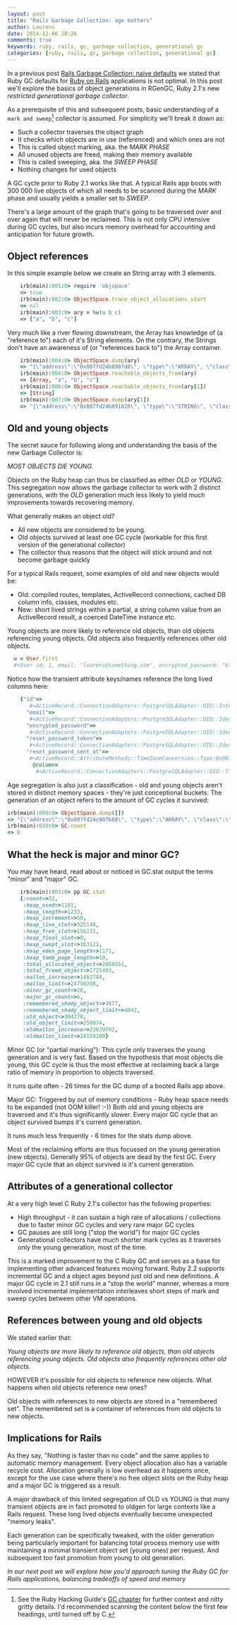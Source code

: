 ```yaml
---
layout: post
title: "Rails Garbage Collection: age matters"
author: Lourens
date: 2014-12-06 20:26
comments: true
keywords: ruby, rails, gc, garbage collection, generational gc
categories: [ruby, rails, gc, garbage collection, generational gc]
---
```


In a previous post [Rails Garbage Collection: naive defaults](http://www.bear-metal.eu) we stated that Ruby GC defaults for [Ruby on Rails](http://www.rubyonrails.org) applications is not optimal. In this post we'll explore the basics of object generations in RGenGC, Ruby 2.1's new *restricted generational garbage collector*.

As a prerequisite of this and subsequent posts, basic understanding of a `mark and sweep`[^marksweep] collector is assumed. For simplicity we'll break it down as:

* Such a collector traverses the object graph
* It checks which objects are in use (referenced) and which ones are not
* This is called object marking, aka. the *MARK PHASE*
* All unused objects are freed, making their memory available
* This is called sweeping, aka. the *SWEEP PHASE*
* Nothing changes for used objects

A GC cycle prior to Ruby 2.1 works like that. A typical Rails app boots with 300 000 live objects of which all needs to be scanned during the *MARK* phase and usually yields a smaller set to *SWEEP*.

There's a large amount of the graph that's going to be traversed over and over again that will never be reclaimed. This is not only CPU intensive during GC cycles, but also incurs memory overhead for accounting and anticipation for future growth.

## Object references

In this simple example below we create an String array with 3 elements.

```ruby
	irb(main):001:0> require 'objspace'
	=> true
	irb(main):002:0> ObjectSpace.trace_object_allocations_start
	=> nil
	irb(main):003:0> ary = %w(a b c)
	=> ["a", "b", "c"]
```

Very much like a river flowing downstream, the Array has knowledge of (a "reference to") each of it's String elements. On the contrary, the Strings don't have an awareness of (or "references back to") the Array container.

```ruby
	irb(main):004:0> ObjectSpace.dump(ary)
	=> "{\"address\":\"0x007fd24b890fd8\", \"type\":\"ARRAY\", \"class\":\"0x007fd24b872038\", \"length\":3, \"embedded\":true, \"references\":[\"0x007fd24b891050\", \"0x007fd24b891028\", \"0x007fd24b891000\"], \"file\":\"(irb)\", \"line\":3, \"method\":\"irb_binding\", \"generation\":7, \"flags\":{\"wb_protected\":true}}\n"
	irb(main):004:0> ObjectSpace.reachable_objects_from(ary)
	=> [Array, "a", "b", "c"]
	irb(main):006:0> ObjectSpace.reachable_objects_from(ary[1])
	=> [String]
	irb(main):007:0> ObjectSpace.dump(ary[1])
	=> "{\"address\":\"0x007fd24b891028\", \"type\":\"STRING\", \"class\":\"0x007fd24b829658\", \"embedded\":true, \"bytesize\":1, \"value\":\"b\", \"encoding\":\"UTF-8\", \"file\":\"(irb)\", \"line\":3, \"method\":\"irb_binding\", \"generation\":7, \"flags\":{\"wb_protected\":true, \"old\":true, \"marked\":true}}\n"
```

## Old and young objects

The secret sauce for following along and understanding the basis of the new Garbage Collector is:

*MOST OBJECTS DIE YOUNG.*

Objects on the Ruby heap can thus be classified as either *OLD* or *YOUNG*. This segregation now allows the garbage collector to work with 2 distinct generations, with the *OLD* generation much less likely to yield much improvements towards recovering memory.

What generally makes an object old?

* All new objects are considered to be young.
* Old objects survived at least one GC cycle (workable for this first version of the generational collector)
* The collector thus reasons that the object will stick around and not become garbage quickly

For a typical Rails request, some examples of old and new objects would be:

* Old: compiled routes, templates, ActiveRecord connections, cached DB column info, classes, modules etc.
* New: short lived strings within a partial, a string column value from an ActiveRecord result, a coerced DateTime instance etc.

Young objects are more likely to reference old objects, than old objects referencing young objects. Old objects also frequently references other old objects.

```ruby
  u = User.first
  #<User id: 1, email: "lourens@something.com", encrypted_password: "blahblah...", reset_password_token: nil, reset_password_sent_at: nil, remember_created_at: nil, sign_in_count: 2, current_sign_in_at: "2014-10-31 11:52:30", last_sign_in_at: "2014-10-29 10:04:01", current_sign_in_ip: "127.0.0.1", last_sign_in_ip: "127.0.0.1", created_at: "2014-10-29 10:04:01", updated_at: "2014-11-30 14:07:15", provider: nil, uid: nil, first_name: "dfdsfds", last_name: "dfdsfds", confirmation_token: nil, confirmed_at: "2014-10-30 10:11:42", confirmation_sent_at: nil, unconfirmed_email: nil, onboarded_at: nil>
```

Notice how the transient attribute keys/names reference the long lived columns here:

```ruby
	{"id"=>
	   #<ActiveRecord::ConnectionAdapters::PostgreSQLAdapter::OID::Integer:0x007fbe756d1d30>,
	  "email"=>
	   #<ActiveRecord::ConnectionAdapters::PostgreSQLAdapter::OID::Identity:0x007fbe756d1718>,
	  "encrypted_password"=>
	   #<ActiveRecord::ConnectionAdapters::PostgreSQLAdapter::OID::Identity:0x007fbe756d1718>,
	  "reset_password_token"=>
	   #<ActiveRecord::ConnectionAdapters::PostgreSQLAdapter::OID::Identity:0x007fbe756d1718>,
	  "reset_password_sent_at"=>
	   #<ActiveRecord::AttributeMethods::TimeZoneConversion::Type:0x007fbe741f63c0
	    @column=
	     #<ActiveRecord::ConnectionAdapters::PostgreSQLAdapter::OID::Timestamp:0x007fbe756d0e58>>,
```

Age segregation is also just a classification - old and young objects aren't stored in distinct memory spaces - they're just conceptional buckets. The generation of an object refers to the amount of GC cycles it survived:

```ruby
irb(main):009:0> ObjectSpace.dump([])
=> "{\"address\":\"0x007fd24c007668\", \"type\":\"ARRAY\", \"class\":\"0x007fd24b872038\", \"length\":0, \"file\":\"(irb)\", \"line\":9, \"method\":\"irb_binding\", \"generation\":8, \"flags\":{\"wb_protected\":true}}\n"
irb(main):010:0> GC.count
=> 8
```

## What the heck is major and minor GC?

You may have heard, read about or noticed in GC.stat output the terms "minor" and "major" GC.

```ruby
	irb(main):003:0> pp GC.stat
	{:count=>32,
	 :heap_used=>1181,
	 :heap_length=>1233,
	 :heap_increment=>50,
	 :heap_live_slot=>325148,
	 :heap_free_slot=>156231,
	 :heap_final_slot=>0,
	 :heap_swept_slot=>163121,
	 :heap_eden_page_length=>1171,
	 :heap_tomb_page_length=>10,
	 :total_allocated_object=>2050551,
	 :total_freed_object=>1725403,
	 :malloc_increase=>1462784,
	 :malloc_limit=>24750208,
	 :minor_gc_count=>26,
	 :major_gc_count=>6,
	 :remembered_shady_object=>3877,
	 :remembered_shady_object_limit=>4042,
	 :old_object=>304270,
	 :old_object_limit=>259974,
	 :oldmalloc_increase=>23639792,
	 :oldmalloc_limit=>24159190}
```

Minor GC (or "partial marking"): This cycle only traverses the young generation and is very fast. Based on the hypothesis that most objects die young, this GC cycle is thus the most effective at reclaiming back a large ratio of memory in proportion to objects traversed.

It runs quite often - 26 times for the GC dump of a booted Rails app above.

Major GC: Triggered by out of memory conditions - Ruby heap space needs to be expanded (not OOM killer! :-)) Both old and young objects are traversed and it's thus significantly slower. Every major GC cycle that an object survived bumps it's current generation.

It runs much less frequently - 6 times for the stats dump above.

Most of the reclaiming efforts are thus focussed on the young generation (new objects). Generally 95% of objects are dead by the first GC. Every major GC cycle that an object survived is it's current generation.

## Attributes of a generational collector

At a very high level C Ruby 2.1's collector has the following properties:

* High throughput - it can sustain a high rate of allocations / collections due to faster minor GC cycles and very rare major GC cycles
* GC pauses are still long ("stop the world") for major GC cycles
* Generational collectors have much shorter mark cycles as it traverses only the young generation, most of the time.

This is a marked improvement to the C Ruby GC and serves as a base for implementing other advanced features moving forward. Ruby 2.2 supports incremental GC and a object ages beyond just old and new definitions. A major GC cycle in 2.1 still runs in a "stop the world" manner, whereas a more involved incremental implementation interleaves short steps of mark and sweep cycles between other VM operations.

## References between young and old objects

We stated earlier that:

*Young objects are more likely to reference old objects, than old objects referencing young objects. Old objects also frequently references other old objects.*

HOWEVER it's possible for old objects to reference new objects. What happens when old objects reference new ones?

Old objects with references to new objects are stored in a "remembered set". The remembered set is a container of references from old objects to new objects.

## Implications for Rails

As they say, "Nothing is faster than no code" and the same applies to automatic memory management. Every object allocation also has a variable recycle cost. Allocation generally is low overhead as it happens once, except for the use case where there's no free object slots on the Ruby heap and a major GC is triggered as a result.

A major drawback of this limited segregation of OLD vs YOUNG is that many transient objects are in fact promoted to oldgen for large contexts like a Rails request. These long lived objects eventually become unexpected "memory leaks".

Each generation can be specifically tweaked, with the older generation being particularly important for balancing total process memory use with maintaining a minimal transient object set (young ones) per request. And subsequent too fast promotion from young to old generation.

*In our next post we will explore how you'd approach tuning the Ruby GC for Rails applications, balancing tradeoffs of speed and memory*

[^marksweep]:See the Ruby Hacking Guide's [GC chapter](https://ruby-hacking-guide.github.io/gc.html) for further context and nitty gritty details. I'd recommended scanning the content below the first few headings, until turned off by C.

